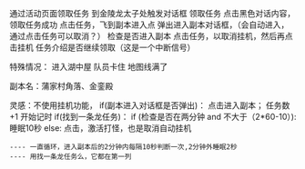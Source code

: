 
通过活动页面领取任务
到金陵龙太子处触发对话框
领取任务
点击黑色对话内容，领取任务成功
点击任务，飞到副本进入点
弹出进入副本对话框，（会自动进入，通过点击任务可以取消？）
检查是否进入副本
点击任务，以取消挂机，然后再点击挂机
任务介绍是否继续领取（这是一个中断信号）


特殊情况：
  进入湖中屋
  队员卡住
  地图线满了

副本名：蒲家村角落、金銮殿

灵感：不使用挂机功能，
    if(副本进入对话框是否弹出)：
        点击进入副本；
        任务数+1
        开始记时
    if(找到一条龙任务)：
        if (检查是否在两分钟 and 不大于（2*60-10）):
            睡眠10秒
        else:
        点击，激活打怪，也是取消自动挂机
        
    ---- 一直循环，进入副本后的2分钟内每隔10秒判断一次,2分钟外睡眠2秒
    ---- 用找一条龙任务么，它都在第一列